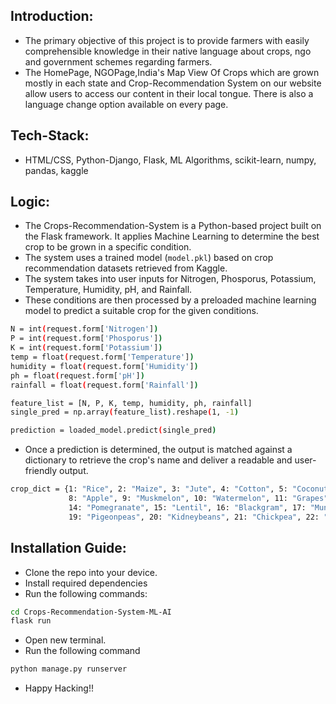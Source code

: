 ## Introduction:
- The primary objective of this project is to provide farmers with easily comprehensible knowledge in their native language about crops, ngo and government schemes regarding farmers.
- The HomePage, NGOPage,India's Map View Of Crops which are grown mostly in each state and Crop-Recommendation System on our website allow users to access our content in their local tongue. There is also a language change option available on every page.

## Tech-Stack:
- HTML/CSS, Python-Django, Flask, ML Algorithms, scikit-learn, numpy, pandas, kaggle 

## Logic:
- The Crops-Recommendation-System is a Python-based project built on the Flask framework. It applies Machine Learning to determine the best crop to be grown in a specific condition. 
- The system uses a trained model (`model.pkl`) based on crop recommendation datasets retrieved from Kaggle.
- The system takes into user inputs for Nitrogen, Phosporus, Potassium, Temperature, Humidity, pH, and Rainfall. 
- These conditions are then processed by a preloaded machine learning model to predict a suitable crop for the given conditions.

```bash
N = int(request.form['Nitrogen'])
P = int(request.form['Phosporus'])
K = int(request.form['Potassium'])
temp = float(request.form['Temperature'])
humidity = float(request.form['Humidity'])
ph = float(request.form['pH'])
rainfall = float(request.form['Rainfall'])

feature_list = [N, P, K, temp, humidity, ph, rainfall]
single_pred = np.array(feature_list).reshape(1, -1)

prediction = loaded_model.predict(single_pred)
```

- Once a prediction is determined, the output is matched against a dictionary to retrieve the crop's name and deliver a readable and user-friendly output.
```bash
crop_dict = {1: "Rice", 2: "Maize", 3: "Jute", 4: "Cotton", 5: "Coconut", 6: "Papaya", 7: "Orange",
             8: "Apple", 9: "Muskmelon", 10: "Watermelon", 11: "Grapes", 12: "Mango", 13: "Banana",
             14: "Pomegranate", 15: "Lentil", 16: "Blackgram", 17: "Mungbean", 18: "Mothbeans",
             19: "Pigeonpeas", 20: "Kidneybeans", 21: "Chickpea", 22: "Coffee
```

## Installation Guide:

- Clone the repo into your device.
- Install required dependencies
- Run the following commands:

```bash
cd Crops-Recommendation-System-ML-AI
flask run
```

- Open new terminal.
- Run the following command

```bash
python manage.py runserver
```
- Happy Hacking!!
